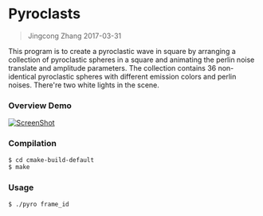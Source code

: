# Pyroclasts

>Jingcong Zhang		2017-03-31

This program is to create a pyroclastic wave in square by arranging a collection of pyroclastic spheres in a square and 
animating the perlin noise translate and amplitude parameters. 
The collection contains 36 non-identical pyroclastic spheres with different emission colors and perlin noises. 
There're two white lights in the scene.

### Overview Demo
[![ScreenShot](https://cloud.githubusercontent.com/assets/16331066/24681869/0b055614-1965-11e7-87df-f5720d424c91.png)](https://vimeo.com/211574184)

### Compilation
```sh
$ cd cmake-build-default
$ make
```

### Usage
```sh
$ ./pyro frame_id
```
